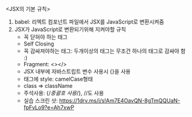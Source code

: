 <JSX의 기본 규칙>

1. babel: 리엑트 컴포넌트 파일에서 JSX를 JavaScript로 변환시켜줌
2. JSX가 JavaScript로 변환되기위해 지켜야할 규칙
    - 꼭 닫혀야 하는 태그 <div></div>
    - Self Closing <Hello />
    - 꼭 감싸져야하는 태그: 두개이상의 태그는 무조건 하나의 태그로 감싸야 함
      <div>
      <Hello />
      <div>:)</div>
      </div>
    - Fragment: <></>
    - JSX 내부에 자바스트립트 변수 사용시 {}을 사용
    - 태그에 style: camelCase형태
    - class => className
    - 주석사용: {/_중괄호 사용_/}, //도 사용
    - 실습 스크린 샷: https://1drv.ms/i/s!Am7E4OavQN-8gTmQQUaN-fpFvLo9?e=Ah7xwP
